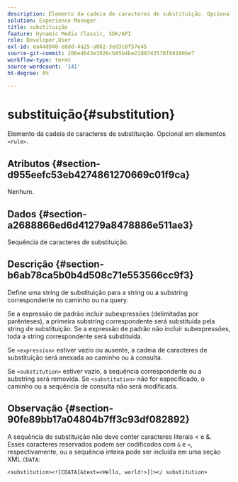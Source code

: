 ```yaml
---
description: Elemento da cadeia de caracteres de substituição. Opcional em elementos <rule> .
solution: Experience Manager
title: substituição
feature: Dynamic Media Classic, SDK/API
role: Developer,User
exl-id: ea44d940-e8dd-4a25-a082-3ed3c0f57e45
source-git-commit: 206e4643e3926cb85b4be2189743578f88180be7
workflow-type: tm+mt
source-wordcount: '141'
ht-degree: 0%

---
```


# substituição{#substitution}

Elemento da cadeia de caracteres de substituição. Opcional em elementos `<rule>`.

## Atributos {#section-d955eefc53eb4274861270669c01f9ca}

Nenhum.

## Dados {#section-a2688866ed6d41279a8478886e511ae3}

Sequência de caracteres de substituição.

## Descrição {#section-b6ab78ca5b0b4d508c71e553566cc9f3}

Define uma string de substituição para a string ou a substring correspondente no caminho ou na query.

Se a expressão de padrão incluir subexpressões (delimitadas por parênteses), a primeira substring correspondente será substituída pela string de substituição. Se a expressão de padrão não incluir subexpressões, toda a string correspondente será substituída.

Se `<expression>` estiver vazio ou ausente, a cadeia de caracteres de substituição será anexada ao caminho ou à consulta.

Se `<substitution>` estiver vazio, a sequência correspondente ou a substring será removida. Se `<substitution>` não for especificado, o caminho ou a sequência de consulta não será modificada.

## Observação {#section-90fe89bb17a04804b7ff3c93df082892}

A sequência de substituição não deve conter caracteres literais &lt; e &amp;. Esses caracteres reservados podem ser codificados com `&` e `<`, respectivamente, ou a sequência inteira pode ser incluída em uma seção XML `CDATA`:

`<substitution><![CDATA[&text=<Hello, world!>]]></ substitution>`
